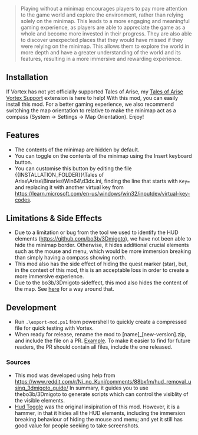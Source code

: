 > Playing without a minimap encourages players to pay more attention to the game world and explore the environment, rather than relying solely on the minimap. This leads to a more engaging and meaningful gaming experience, as players are able to appreciate the game as a whole and become more invested in their progress. They are also able to discover unexpected places that they would have missed if they were relying on the minimap. This allows them to explore the world in more depth and have a greater understanding of the world and its features, resulting in a more immersive and rewarding experience.



## Installation
If Vortex has not yet officially supported Tales of Arise, my [Tales of Arise Vortex Support](https://www.nexusmods.com/site/mods/500) extension is here to help! With this mod, you can easily install this mod. For a better gaming experience, we also recommend switching the map orientation to relative to make the minimap act as a compass (System -> Settings -> Map Orientation). Enjoy!

## Features
- The contents of the minimap are hidden by default.
- You can toggle on the contents of the minimap using the Insert keyboard button.
- You can customise this button by editing the file {{INSTALLATION_FOLDER}}\Tales of Arise\Arise\Binaries\Win64\d3dx.ini, finding the line that starts with `Key=` and replacing it with another virtual key from https://learn.microsoft.com/en-us/windows/win32/inputdev/virtual-key-codes.


## Limitations & Side Effects

- Due to a limitation or bug from the tool we used to identify the HUD elements (https://github.com/bo3b/3Dmigoto), we have not been able to hide the minimap border. Otherwise, it hides additional crucial elements such as the mouse and menu, which would be more immersion breaking than simply having a compass showing north.
- This mod also has the side effect of hiding the quest marker (star), but, in the context of this mod, this is an acceptable loss in order to create a more immersive experience.
- Due to the bo3b/3Dmigoto sideffect, this mod also hides the content of the map. See [here](https://github.com/rdok/tales-of-arise_minimap-to-compass-hud/pull/1/files#diff-7950cd6e74d160f10688ee1dc174eff1a9ec44e022f5c240e463b480e68e828fR26) for a way around that.

## Development
- Run `.\export-mod.ps1` from powershell to quickly create a compressed file for quick testing with Vortex.
- When ready for release, rename the mod to [name]_[new-version].zip, and include the file on a PR. [Example](https://github.com/rdok/tales-of-arise_minimap-to-compass-hud/pull/1). To make it easier to find for future readers, the PR should contain all files, include the one released.

### Sources
- This mod was developed using help from https://www.reddit.com/r/Ni_no_Kuni/comments/88bxfm/hud_removal_using_3dmigoto_guide/ In summary, it guides you to use thebo3b/3Dmigoto to generate scripts which can control the visiblity of the visible elements.
- [Hud Toggle](https://www.nexusmods.com/talesofarise/mods/4) was the original insipiration of this mod. However, it is a hammer, in that it hides all the HUD elements, including the immersion breaking behaviour of hiding the mouse and menu; and yet it still has good value for people seeking to take screenshots.




